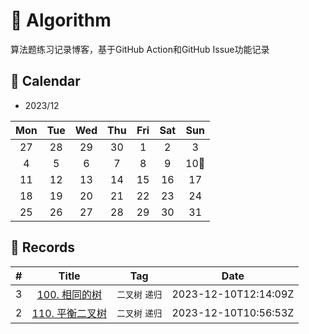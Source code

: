 # 📝 Algorithm
算法题练习记录博客，基于GitHub Action和GitHub Issue功能记录

## 🎯 Calendar



* 2023/12

|Mon|Tue|Wed|Thu|Fri|Sat|Sun|
|:-:|:-:|:-:|:-:|:-:|:-:|:-:|
|27|28|29|30|1|2|3|
|4|5|6|7|8|9|10🌟|
|11|12|13|14|15|16|17|
|18|19|20|21|22|23|24|
|25|26|27|28|29|30|31|


## 🍃 Records

|#|Title|Tag|Date|
|:-:|:-:|:-:|:-:|
|3|[100. 相同的树](https://github.com/Doragd/Algorithm/issues/3)|`二叉树` `递归`|2023-12-10T12:14:09Z|
|2|[110. 平衡二叉树](https://github.com/Doragd/Algorithm/issues/2)|`二叉树` `递归`|2023-12-10T10:56:53Z|